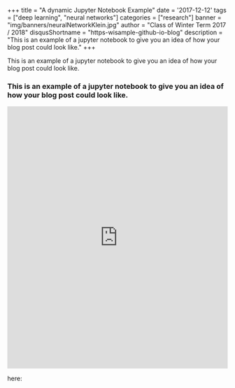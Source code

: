 +++
title = "A dynamic Jupyter Notebook Example"
date = '2017-12-12'
tags = ["deep learning", "neural networks"]
categories = ["research"]
banner = "img/banners/neuralNetworkKlein.jpg"
author = "Class of Winter Term 2017 / 2018"
disqusShortname = "https-wisample-github-io-blog"
description = "This is an example of a jupyter notebook to give you an idea of how your blog post could look like."
+++

 This is an example of a jupyter notebook to give you an idea of how your blog post could look like.



### This is an example of a jupyter notebook to give you an idea of how your blog post could look like.
<iframe src="https://trinket.io/embed/python/54701dff53" width="100%" height="600" frameborder="0" marginwidth="0" marginheight="0" allowfullscreen></iframe>

here:

 <script src="https://npmcdn.com/jupyter-js-widgets@~1.2.0/dist/embed.js"></script><script type="application/vnd.jupyter-embedded-widgets">{}</script>
